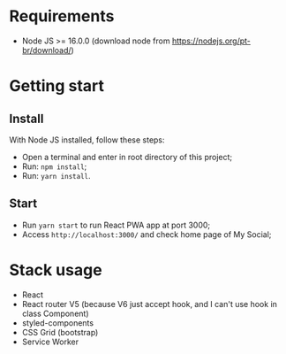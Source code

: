 # Requirements

- Node JS >= 16.0.0 (download node from https://nodejs.org/pt-br/download/)

# Getting start

## Install

With Node JS installed, follow these steps:

- Open a terminal and enter in root directory of this project;
- Run: `npm install`;
- Run: `yarn install`.

## Start

- Run `yarn start` to run React PWA app at port 3000;
- Access `http://localhost:3000/` and check home page of My Social;

# Stack usage

- React
- React router V5 (because V6 just accept hook, and I can't use hook in class Component)
- styled-components
- CSS Grid (bootstrap)
- Service Worker
